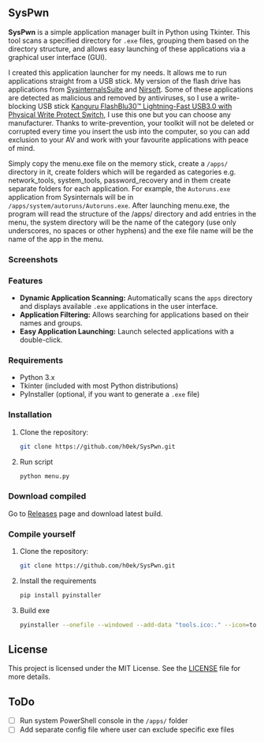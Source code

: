 ## SysPwn

**SysPwn** is a simple application manager built in Python using Tkinter. This tool scans a specified directory for `.exe` files, grouping them based on the directory structure, and allows easy launching of these applications via a graphical user interface (GUI).

I created this application launcher for my needs. It allows me to run applications straight from a USB stick. My version of the flash drive has applications from [SysinternalsSuite](https://learn.microsoft.com/en-us/sysinternals/) and [Nirsoft](https://www.nirsoft.net/). Some of these applications are detected as malicious and removed by antiviruses, so I use a write-blocking USB stick [Kanguru FlashBlu30™ Lightning-Fast USB3.0 with Physical Write Protect Switch](https://www.kanguru.com/products/kanguru-flashblu30-usb3-flash-drive), I use this one but you can choose any manufacturer. Thanks to write-prevention, your toolkit will not be deleted or corrupted every time you insert the usb into the computer, so you can add exclusion to your AV and work with your favourite applications with peace of mind.

Simply copy the menu.exe file on the memory stick, create a `/apps/` directory in it, create folders which will be regarded as categories e.g. network_tools, system_tools, password_recovery and in them create separate folders for each application. For example, the `Autoruns.exe` application from Sysinternals will be in `/apps/system/autoruns/Autoruns.exe`. After launching menu.exe, the program will read the structure of the /apps/ directory and add entries in the menu, the system directory will be the name of the category (use only underscores, no spaces or other hyphens) and the exe file name will be the name of the app in the menu.

### Screenshots

### Features

- **Dynamic Application Scanning:** Automatically scans the `apps` directory and displays available `.exe` applications in the user interface.
- **Application Filtering:** Allows searching for applications based on their names and groups.
- **Easy Application Launching:** Launch selected applications with a double-click.

### Requirements

- Python 3.x
- Tkinter (included with most Python distributions)
- PyInstaller (optional, if you want to generate a `.exe` file)

### Installation

1. Clone the repository:
   ```bash
   git clone https://github.com/h0ek/SysPwn.git

2. Run script
   ```bash
   python menu.py
   
### Download compiled

Go to [Releases](https://github.com/h0ek/SysPwn/releases) page and download latest build.

### Compile yourself

1. Clone the repository:
   ```bash
   git clone https://github.com/h0ek/SysPwn.git

2. Install the requirements
   ```bash
   pip install pyinstaller
   
3. Build exe
   ```bash
   pyinstaller --onefile --windowed --add-data "tools.ico:." --icon=tools.ico menu.py

## License

This project is licensed under the MIT License. See the [LICENSE](https://github.com/h0ek/SysPwn/blob/main/LICENSE) file for more details.

## ToDo

- [ ] Run system PowerShell console in the `/apps/` folder
- [ ] Add separate config file where user can exclude specific exe files
